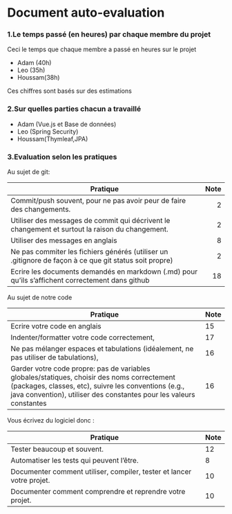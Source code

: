 # Document auto-evaluation

### 1.Le temps passé (en heures) par chaque membre du projet

Ceci le temps que chaque membre a passé en heures sur le projet

- Adam (40h)
- Leo (35h)
- Houssam(38h)

Ces chiffres sont basés sur des estimations

### 2.Sur quelles parties chacun a travaillé

- Adam (Vue.js et Base de données)
- Leo (Spring Security)
- Houssam(Thymleaf,JPA)

### 3.Evaluation selon les pratiques

Au sujet de git:

| Pratique                                                                                               | Note |
| ------------------------------------------------------------------------------------------------------ | ---: |
| Commit/push souvent, pour ne pas avoir peur de faire des changements.                                  |    2 |
| Utiliser des messages de commit qui décrivent le changement et surtout la raison du changement.        |    2 |
| Utiliser des messages en anglais                                                                       |    8 |
| Ne pas commiter les fichiers générés (utiliser un .gitignore de façon à ce que git status soit propre) |    2 |
| Ecrire les documents demandés en markdown (.md) pour qu’ils s’affichent correctement dans github       |   18 |

<p>Au sujet de notre code</p>

| Pratique                                                                                                                                                                                                                   | Note |
| -------------------------------------------------------------------------------------------------------------------------------------------------------------------------------------------------------------------------- | ---- |
| Ecrire votre code en anglais                                                                                                                                                                                               | 15   |
| Indenter/formatter votre code correctement,                                                                                                                                                                                | 17   |
| Ne pas mélanger espaces et tabulations (idéalement, ne pas utiliser de tabulations),                                                                                                                                       | 16   |
| Garder votre code propre: pas de variables globales/statiques, choisir des noms correctement (packages, classes, etc), suivre les conventions (e.g., java convention), utiliser des constantes pour les valeurs constantes | 16   |

Vous écrivez du logiciel donc :

| Pratique                                                              | Note |
| --------------------------------------------------------------------- | ---- |
| Tester beaucoup et souvent.                                           | 12   |
| Automatiser les tests qui peuvent l’être.                             | 8    |
| Documenter comment utiliser, compiler, tester et lancer votre projet. | 10   |
| Documenter comment comprendre et reprendre votre projet.              | 10   |
